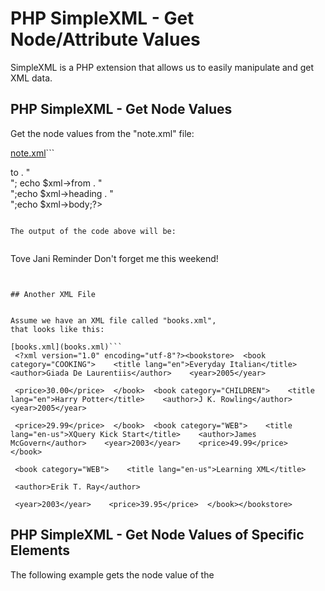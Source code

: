 


# PHP SimpleXML - Get Node/Attribute Values




SimpleXML is a PHP extension that allows us to easily 
manipulate and get XML data.
## PHP SimpleXML - Get Node Values


Get the node values from the "note.xml" file:

[note.xml](note.xml)```
 <?php$xml=simplexml_load_file("note.xml") or die("Error: Cannot create object");echo $xml->to . "<br>";
 echo $xml->from . "<br>";echo $xml->heading . "<br>";echo $xml->body;?>
```

The output of the code above will be:


```
Tove
Jani
Reminder
Don't forget me this weekend!
```


## Another XML File


Assume we have an XML file called "books.xml", 
that looks like this: 

[books.xml](books.xml)```
 <?xml version="1.0" encoding="utf-8"?><bookstore>  <book category="COOKING">    <title lang="en">Everyday Italian</title>    <author>Giada De Laurentiis</author>    <year>2005</year>
    
 <price>30.00</price>  </book>  <book category="CHILDREN">    <title lang="en">Harry Potter</title>    <author>J K. Rowling</author>    <year>2005</year>
    
 <price>29.99</price>  </book>  <book category="WEB">    <title lang="en-us">XQuery Kick Start</title>    <author>James McGovern</author>    <year>2003</year>    <price>49.99</price>  </book>
  
 <book category="WEB">    <title lang="en-us">Learning XML</title>
    
 <author>Erik T. Ray</author>
    
 <year>2003</year>    <price>39.95</price>  </book></bookstore>
```

## PHP SimpleXML - Get Node Values of Specific Elements


The following example gets the node value of the <title> element in the first 
and second <book> elements in the "books.xml" file: ```
 <?php$xml=simplexml_load_file("books.xml") or die("Error: Cannot create object");echo $xml->book[0]->title . "<br>";echo $xml->book[1]->title; ?>
```

The output of the code above will be:


```
 Everyday ItalianHarry Potter
```## PHP SimpleXML - Get Node Values - Loop


The following example loops through all the <book> elements in the "books.xml" file, 
and gets the node values of the <title>, <author>, <year>, and <price> elements:```
 <?php$xml=simplexml_load_file("books.xml") or die("Error: Cannot create object");foreach($xml->children() as $books) {   echo $books->title . ", "; 
    echo $books->author . ", ";   echo $books->year . ", ";
    echo $books->price . "<br>"; } ?>
```
The output of the code above will be:


```
 Everyday Italian, Giada De Laurentiis, 2005, 30.00Harry Potter, J K. Rowling, 2005, 29.99XQuery Kick Start, James McGovern, 2003, 49.99
 Learning XML, Erik T. Ray, 2003, 39.95
```


## PHP SimpleXML - Get Attribute Values


The following example gets the attribute value of the "category" attribute of 
the first <book> element and the attribute value of the "lang" attribute 
of the <title> element in the second <book> element:```
 <?php$xml=simplexml_load_file("books.xml") or die("Error: Cannot create object");echo $xml->book[0]['category'] . "<br>";echo $xml->book[1]->title['lang']; ?>
```

The output of the code above will be:


```
 COOKINGen
 ```
 ## PHP SimpleXML - Get Attribute Values - Loop


The following example gets the attribute values of the <title> elements in the "books.xml" file:```
 <?php$xml=simplexml_load_file("books.xml") or die("Error: Cannot create object");foreach($xml->children() as $books) {   echo $books->title['lang'];
    echo "<br>"; } ?>
```

The output of the code above will be:


```
enenen-usen-us```


## More PHP SimpleXML


For more information about the PHP SimpleXML functions, visit our
PHP SimpleXML Reference.

[PHP SimpleXML Reference](php_ref_simplexml.asp)